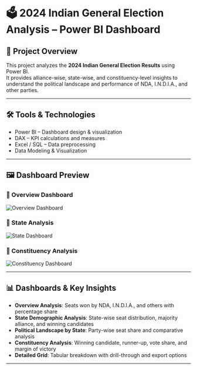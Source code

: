 # 🗳️ 2024 Indian General Election Analysis – Power BI Dashboard  

## 📌 Project Overview  
This project analyzes the **2024 Indian General Election Results** using Power BI.  
It provides alliance-wise, state-wise, and constituency-level insights to understand the political landscape and performance of NDA, I.N.D.I.A., and other parties.  

---

## 🛠️ Tools & Technologies  
- Power BI – Dashboard design & visualization  
- DAX – KPI calculations and measures  
- Excel / SQL – Data preprocessing  
- Data Modeling & Visualization  

---

## 🖼️ Dashboard Preview  
### 🔹 Overview Dashboard  
![Overview Dashboard](Images/overview_dashboard.png)  

### 🔹 State Analysis  
![State Dashboard](Images/state_analysis.png)  

### 🔹 Constituency Analysis  
![Constituency Dashboard](Images/constituency_analysis.png)  

---

## 📊 Dashboards & Key Insights  

- **Overview Analysis**: Seats won by NDA, I.N.D.I.A., and others with percentage share  
- **State Demographic Analysis**: State-wise seat distribution, majority alliance, and winning candidates  
- **Political Landscape by State**: Party-wise seat share and comparative analysis  
- **Constituency Analysis**: Winning candidate, runner-up, vote share, and margin of victory  
- **Detailed Grid**: Tabular breakdown with drill-through and export options  

---
